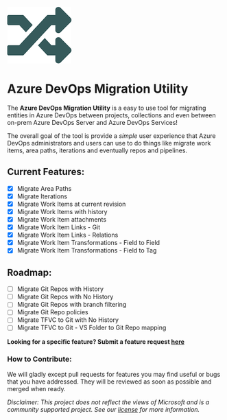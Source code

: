 ![Logo](https://github.com/akanieski/azure-devops-migrator/blob/main/AzureDevOpsMigrator.WPF/logo-cadet-blue.png?raw=true)
# Azure DevOps Migration Utility
The **Azure DevOps Migration Utility** is a easy to use tool for migrating entities 
in Azure DevOps between projects, collections and even between on-prem Azure DevOps Server and Azure DevOps Services!

The overall goal of the tool is provide a *simple* user experience that Azure DevOps administrators and users can use
to do things like migrate work items, area paths, iterations and eventually repos and pipelines.

## Current Features:
- [x] Migrate Area Paths
- [x] Migrate Iterations
- [x] Migrate Work Items at current revision
- [x] Migrate Work Items with history
- [x] Migrate Work Item attachments
- [x] Migrate Work Item Links - Git
- [x] Migrate Work Item Links - Relations
- [x] Migrate Work Item Transformations - Field to Field 
- [x] Migrate Work Item Transformations - Field to Tag

## Roadmap:
- [ ] Migrate Git Repos with History
- [ ] Migrate Git Repos with No History
- [ ] Migrate Git Repos with branch filtering
- [ ] Migrate Git Repo policies
- [ ] Migrate TFVC to Git with No History
- [ ] Migrate TFVC to Git - VS Folder to Git Repo mapping

**Looking for a specific feature? Submit a feature request [here](https://github.com/akanieski/azure-devops-migrator/issues/new?assignees=&labels=&template=feature_request.md&title=)**

### How to Contribute:
We will gladly except pull requests for features you may find useful or bugs that you have addressed. They will be reviewed as soon as possible and merged when ready.

*Disclaimer: This project does not reflect the views of Microsoft and is a community supported project. See our [license](https://raw.githubusercontent.com/akanieski/azure-devops-migrator/main/LICENSE) for more information.*